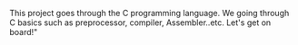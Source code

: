 This project goes through the C programming language.
We going through C basics such as preprocessor, compiler, Assembler..etc. Let's get on board!"
